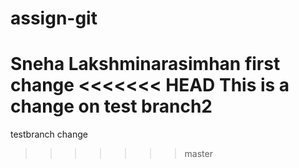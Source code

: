 # assign-git
Sneha Lakshminarasimhan
first change
<<<<<<< HEAD
This is a change on test branch2
=======
testbranch change
>>>>>>> master
